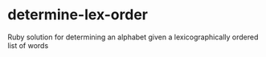 determine-lex-order
===================

Ruby solution for determining an alphabet given a lexicographically ordered list of words